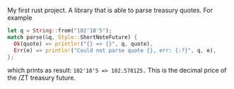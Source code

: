 My first rust project. A library that is able to parse treasury quotes. For example
```rust
let q = String::from("102'18'5");
match parse(&q, Style::ShortNoteFuture) {
  Ok(quote) => println!("{} => {}", q, quote),
  Err(e) => println!("Could not parse quote {}, err: {:?}", q, e),
};
```

which prints as result: <code>102'18'5 => 102.578125.</code> This is the decimal price of the /ZT treasury future.